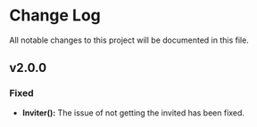 # Change Log
All notable changes to this project will be documented in this file.

## v2.0.0
### Fixed
- **Inviter():** The issue of not getting the invited has been fixed.
